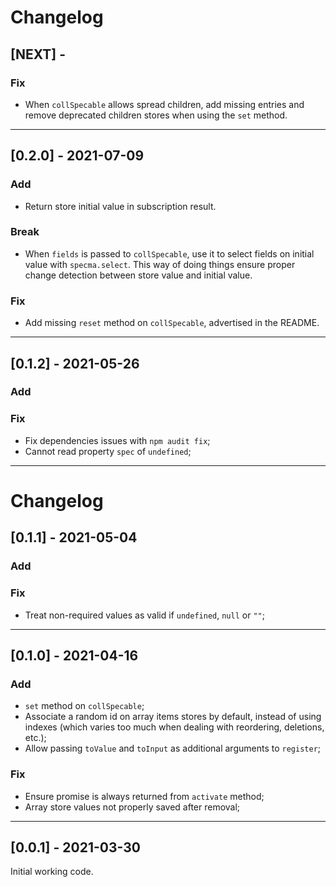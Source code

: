 # Changelog

## [NEXT] -

### Fix

- When `collSpecable` allows spread children, add missing entries and remove deprecated children stores when using the `set` method.

---

## [0.2.0] - 2021-07-09

### Add

- Return store initial value in subscription result.

### Break

- When `fields` is passed to `collSpecable`, use it to select fields on initial value with `specma.select`. This way of doing things ensure proper change detection between store value and initial value.

### Fix

- Add missing `reset` method on `collSpecable`, advertised in the README.

---

## [0.1.2] - 2021-05-26

### Add

### Fix

- Fix dependencies issues with `npm audit fix`;
- Cannot read property `spec` of `undefined`;

---

# Changelog

## [0.1.1] - 2021-05-04

### Add

### Fix

- Treat non-required values as valid if `undefined`, `null` or `""`;

---

## [0.1.0] - 2021-04-16

### Add

- `set` method on `collSpecable`;
- Associate a random id on array items stores by default, instead of using indexes (which varies too much when dealing with reordering, deletions, etc.);
- Allow passing `toValue` and `toInput` as additional arguments to `register`;

### Fix

- Ensure promise is always returned from `activate` method;
- Array store values not properly saved after removal;

---

## [0.0.1] - 2021-03-30

Initial working code.
